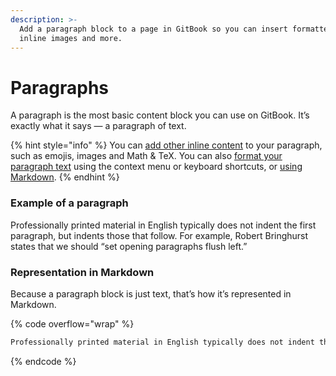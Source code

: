 ```yaml
---
description: >-
  Add a paragraph block to a page in GitBook so you can insert formatted text,
  inline images and more.
---
```


# Paragraphs

A paragraph is the most basic content block you can use on GitBook. It’s exactly what it says — a paragraph of text.

{% hint style="info" %}
You can [add other inline content](../../editing-content/inline.md) to your paragraph, such as emojis, images and Math & TeX. You can also [format your paragraph text](../../editing-content/formatting.md) using the context menu or keyboard shortcuts, or [using Markdown](../../editing-content/markdown.md).
{% endhint %}

### Example of a paragraph

Professionally printed material in English typically does not indent the first paragraph, but indents those that follow. For example, Robert Bringhurst states that we should “set opening paragraphs flush left.”

### Representation in Markdown

Because a paragraph block is just text, that’s how it’s represented in Markdown.

{% code overflow="wrap" %}
```markdown
Professionally printed material in English typically does not indent the first paragraph, but indents those that follow. For example, Robert Bringhurst states that we should “set opening paragraphs flush left.”
```
{% endcode %}
